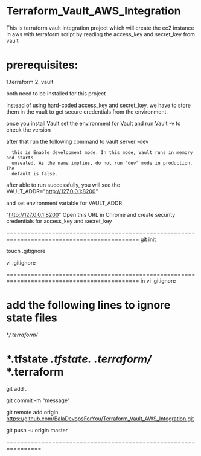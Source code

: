 # Terraform_Vault_AWS_Integration
This is terraform vault integration project which will create the ec2 instance in aws with terraform script by reading the access_key and secret_key from vault

prerequisites:
============
1.terraform
2. vault 

both need to be installed for this project 

instead of using hard-coded access_key and secret_key, we have to store them in the vault to get secure credentials from the environment.

once you install Vault set the environment for Vault and run Vault -v to check the version

after that run the following command to 
vault server -dev

      this is Enable development mode. In this mode, Vault runs in memory and starts
      unsealed. As the name implies, do not run "dev" mode in production. The
      default is false.

after able to run successfully, you will see the VAULT_ADDR="http://127.0.0.1:8200"

and set environment variable for VAULT_ADDR

"http://127.0.0.1:8200" Open this URL in Chrome and create security credentials
for access_key and secret_key


============================================================================================
git init

touch .gitignore

vi .gitignore

============================================================================================
in vi .gitignore

add the following lines to ignore state files
====================================================
**/.terraform/*

*.tfstate
*.tfstate.*
*.terraform/*
*.terraform
===============================================
git add .

git commit -m "message"

git remote add origin https://github.com/BalaDevopsForYou/Terraform_Vault_AWS_Integration.git

git push -u origin master

================================================================
